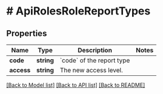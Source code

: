 # # ApiRolesRoleReportTypes

## Properties

Name | Type | Description | Notes
------------ | ------------- | ------------- | -------------
**code** | **string** | &#x60;code&#x60; of the report type |
**access** | **string** | The new access level. |

[[Back to Model list]](../../README.md#models) [[Back to API list]](../../README.md#endpoints) [[Back to README]](../../README.md)
